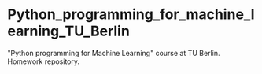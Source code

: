 # Python_programming_for_machine_learning_TU_Berlin
"Python programming for Machine Learning" course at TU Berlin. Homework repository.
